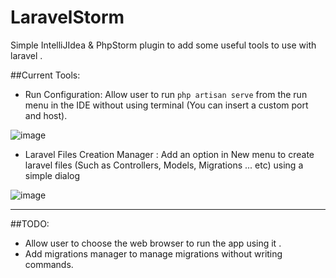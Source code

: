 # LaravelStorm
Simple IntelliJIdea & PhpStorm plugin to add some useful tools to use with laravel .

##Current Tools:

*  Run Configuration: Allow user to run `php artisan serve` from the run menu in the IDE without using terminal (You can insert a custom port and host).

![image](https://user-images.githubusercontent.com/16087389/27578627-53ef10ae-5b2d-11e7-9805-c32b6c460e89.png)


* Laravel Files Creation Manager : Add an option in New menu to create laravel files (Such as Controllers, Models, Migrations ... etc) using  a simple dialog

![image](https://user-images.githubusercontent.com/16087389/27578714-8cce8a9e-5b2d-11e7-8689-693b50bcdd2e.png)

---

##TODO:

* Allow user to choose the web browser to run the app using it .
* Add migrations manager to manage migrations without writing commands.
